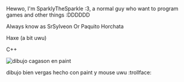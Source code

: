Hewwo, I'm SparklyTheSparkle :3, a normal guy who want to program games and other things :DDDDDD

Always know as SrSylveon Or Paquito Horchata


Haxe (a bit uwu)

C++

![dibujo cagason en paint](https://user-images.githubusercontent.com/104529160/209996442-7d44d7c8-c065-4bae-b41b-2e8eedd2f15e.png)

dibujo bien vergas hecho con paint y mouse uwu :trollface:
